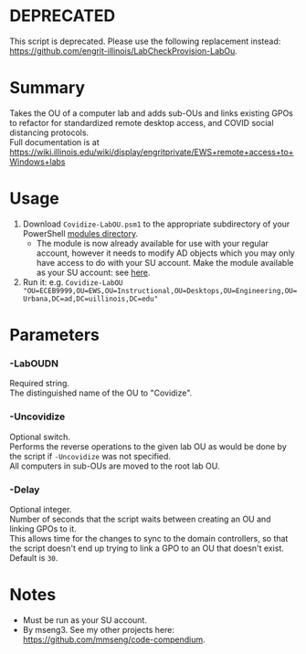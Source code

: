 # DEPRECATED
This script is deprecated. Please use the following replacement instead: https://github.com/engrit-illinois/LabCheckProvision-LabOu.

# Summary
Takes the OU of a computer lab and adds sub-OUs and links existing GPOs to refactor for standardized remote desktop access, and COVID social distancing protocols.  
Full documentation is at https://wiki.illinois.edu/wiki/display/engritprivate/EWS+remote+access+to+Windows+labs  

# Usage
1. Download `Covidize-LabOU.psm1` to the appropriate subdirectory of your PowerShell [modules directory](https://github.com/engrit-illinois/how-to-install-a-custom-powershell-module).
    - The module is now already available for use with your regular account, however it needs to modify AD objects which you may only have access to do with your SU account. Make the module available as your SU account: see [here](https://github.com/engrit-illinois/how-to-run-custom-powershell-modules-as-another-user).
2. Run it: e.g. `Covidize-LabOU "OU=ECEB9999,OU=EWS,OU=Instructional,OU=Desktops,OU=Engineering,OU=Urbana,DC=ad,DC=uillinois,DC=edu"`

# Parameters

### -LabOUDN
Required string.  
The distinguished name of the OU to "Covidize".  

### -Uncovidize
Optional switch.  
Performs the reverse operations to the given lab OU as would be done by the script if `-Uncovidize` was not specified.  
All computers in sub-OUs are moved to the root lab OU.  

### -Delay
Optional integer.  
Number of seconds that the script waits between creating an OU and linking GPOs to it.  
This allows time for the changes to sync to the domain controllers, so that the script doesn't end up trying to link a GPO to an OU that doesn't exist.  
Default is `30`.  

# Notes
- Must be run as your SU account.
- By mseng3. See my other projects here: https://github.com/mmseng/code-compendium.
